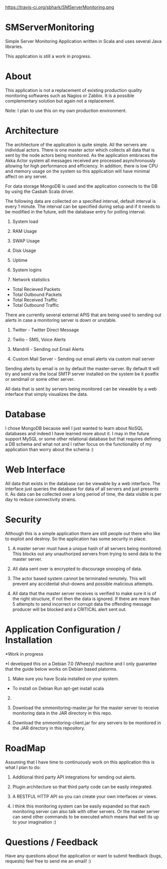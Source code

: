 https://travis-ci.org/sbhark/SMServerMonitoring.png

SMServerMonitoring
==================

Simple Server Monitoring Application written in Scala and uses several Java libraries. 

This application is still a work in progress.

About 
==================
This application is not a replacement of existing production quality monitoring softwares such as Nagios or Zabbix. 
It is a possible complementary solution but again not a replacement. 

Note: I plan to use this on my own production environment.  

Architecture 
==================
The architecture of the application is quite simple. All the servers are individual actors. There is one master actor which
collects all data that is sent by the node actors being monitored. As the application embraces the Akka Actor system all 
messages received are processed asynchronously allowing for high performance and efficiency. In addition, there is low CPU and 
memory usage on the system so this application will have minimal affect on any server. 

For data storage MongoDB is used and the application connects to the DB by using the Casbah Scala driver. 

The following data are collected on a specified interval, default interval is every 1 minute. The interval can be specified 
during setup and if it needs to be modified in the future, edit the database entry for polling interval. 

1) System load 

2) RAM Usage

3) SWAP Usage

4) Disk Usage

5) Uptime

6) System logins 

7) Network statistics
  - Total Recieved Packets 
  - Total Outbound Packets
  - Total Received Traffic 
  - Total Outbound Traffic  

There are currently several external APIS that are being used to sending out alerts in case a monitoring server is down 
or unstable. 

1) Twitter - Twitter Direct Message

2) Twilio - SMS, Voice Alerts

3) Mandrill - Sending out Email Alerts

4) Custom Mail Server - Sending out email alerts via custom mail server

Sending alerts by email is on by default the master-server. By default tt will try and send via the local SMTP server installed on the 
system be it postfix or sendmail or some other server. 

All data that is sent by servers being monitored can be viewable by a web interface that simply visualizes the data. 

Database
==================
I chose MongoDB because well I just wanted to learn about NoSQL databases and indeed I have learned more about it. I may in the future 
support MySQL or some other relational database but that requires defining a DB schema and what not and I rather focus on the functionality of 
my application than worry about the schema :) 

Web Interface
==================
All data that exists in the database can be viewable by a web interface. The interface just queries the database for data 
of all servers and just presents it. As data can be collected over a long period of time, the data visible is per day to reduce 
connectivity strains. 

Security 
==================
Although this is a simple application there are still people out there who like to exploit and destroy. So the application 
has some security in place. 

1) A master server must have a unique hash of all servers being monitored. This blocks out any unauthorized servers from 
trying to send data to the master server.

2) All data sent over is encrypted to discourage snooping of data. 

3) The actor based system cannot be terminated remotely. This will prevent any accidental shut-downs and possible malicious 
attempts.

4) All data that the master server receives is verified to make sure it is of the right structure, if not then the data is ignored. If there are more than 5 attempts to send incorrect or corrupt data the offending message producer will be blocked and a CRITICAL alert sent out. 

Application Configuration / Installation 
===================
*Work in progress 

*I developed this on a Debian 7.0 (Wheezy) machine and I only guarantee that the guide below works on Debian based platorms.

1) Make sure you have Scala installed on your system. 

  - To install on Debian Run apt-get install scala
  
2) 

3) Download the smmonitoring-master.jar for the master server to receive monitoring data in the JAR directory in this repo. 

4) Download the smmonitoring-client.jar for any servers to be monitored in the JAR directory in this repository. 



RoadMap
==================
Assuming that I have time to continuously work on this application this is what I plan to do: 

1) Additional third party API integrations for sending out alerts. 

2) Plugin architecture so that third party code can be easily integrated. 

3) A RESTFUL HTTP API so you can create your own interfaces or views. 

4) I think this monitoring system can be easily expanded so that each monitoring server can also talk with other servers. Or the 
master server can send other commands to be executed which means that well its up to your imagination :)

Questions / Feedback 
==================
Have any questions about the application or want to submit feedback (bugs, requests) feel free to send me an email! :)
